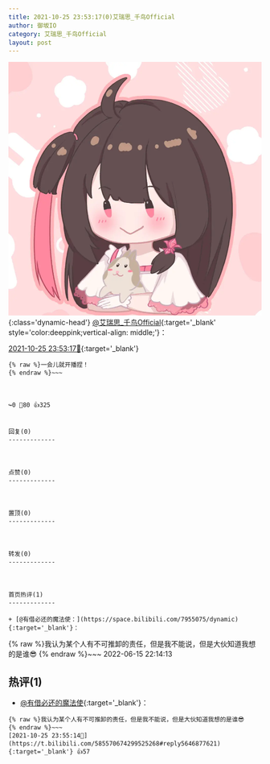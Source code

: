 ```yaml
---
title: 2021-10-25 23:53:17(0)艾瑞思_千鸟Official
author: 御坂IO
category: 艾瑞思_千鸟Official
layout: post
---
```


![img](/images/7e08840c56f251de28bdf766b647bd5fe9a5d50a.jpg){:class='dynamic-head'}
[@艾瑞思_千鸟Official](https://space.bilibili.com/1090010845/dynamic){:target='_blank' style='color:deeppink;vertical-align: middle;'}：

[2021-10-25 23:53:17🔗](https://t.bilibili.com/585570674299525268){:target='_blank'}

~~~
{% raw %}一会儿就开播捏！
{% endraw %}~~~



↪️0 💬80 👍325


回复(0)
-------------



点赞(0)
-------------



置顶(0)
-------------



转发(0)
-------------



首页热评(1)
-------------

+ [@有借必还的魔法使：](https://space.bilibili.com/7955075/dynamic){:target='_blank'}：
~~~
{% raw %}我认为某个人有不可推卸的责任，但是我不能说，但是大伙知道我想的是谁😎
{% endraw %}~~~
2022-06-15 22:14:13


热评(1)
-------------

+ [@有借必还的魔法使](https://space.bilibili.com/7955075/dynamic){:target='_blank'}：
~~~
{% raw %}我认为某个人有不可推卸的责任，但是我不能说，但是大伙知道我想的是谁😎
{% endraw %}~~~
[2021-10-25 23:55:14🔗](https://t.bilibili.com/585570674299525268#reply5646877621){:target='_blank'} 👍57


